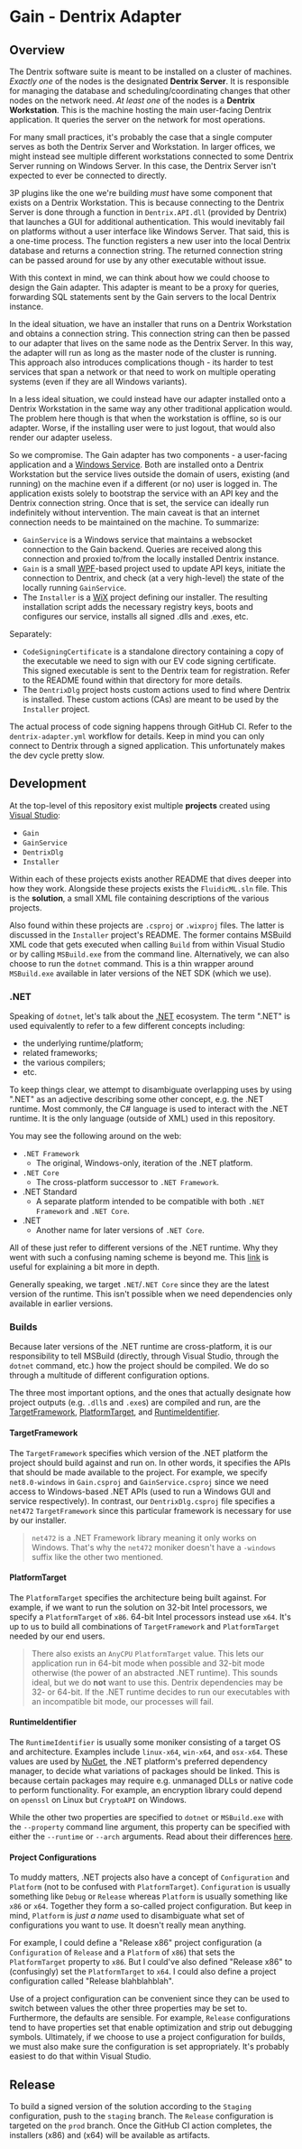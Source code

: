 # Gain - Dentrix Adapter

## Overview

The Dentrix software suite is meant to be installed on a cluster of machines.
*Exactly one* of the nodes is the designated **Dentrix Server**. It is
responsible for managing the database and scheduling/coordinating changes that
other nodes on the network need. *At least one* of the nodes is a **Dentrix
Workstation**. This is the machine hosting the main user-facing Dentrix
application. It queries the server on the network for most operations.

For many small practices, it's probably the case that a single computer serves
as both the Dentrix Server and Workstation. In larger offices, we might instead
see multiple different workstations connected to some Dentrix Server running on
Windows Server. In this case, the Dentrix Server isn't expected to ever be
connected to directly.

3P plugins like the one we're building *must* have some component that exists
on a Dentrix Workstation. This is because connecting to the Dentrix Server is
done through a function in `Dentrix.API.dll` (provided by Dentrix) that
launches a GUI for additional authentication. This would inevitably fail on
platforms without a user interface like Windows Server. That said, this is a
one-time process. The function registers a new user into the local Dentrix
database and returns a connection string. The returned connection string can be
passed around for use by any other executable without issue.

With this context in mind, we can think about how we could choose to design the
Gain adapter. This adapter is meant to be a proxy for queries, forwarding SQL
statements sent by the Gain servers to the local Dentrix instance.

In the ideal situation, we have an installer that runs on a Dentrix Workstation
and obtains a connection string. This connection string can then be passed to
our adapter that lives on the same node as the Dentrix Server. In this way, the
adapter will run as long as the master node of the cluster is running. This
approach also introduces complications though - its harder to test services
that span a network or that need to work on multiple operating systems (even if
they are all Windows variants).

In a less ideal situation, we could instead have our adapter installed onto a
Dentrix Workstation in the same way any other traditional application would.
The problem here though is that when the workstation is offline, so is our
adapter. Worse, if the installing user were to just logout, that would also
render our adapter useless.

So we compromise. The Gain adapter has two components - a user-facing
application and a
[Windows Service](https://learn.microsoft.com/en-us/dotnet/core/extensions/windows-service).
Both are installed onto a Dentrix Workstation but the service lives outside the
domain of users, existing (and running) on the machine even if a different (or
no) user is logged in. The application exists solely to bootstrap the service
with an API key and the Dentrix connection string. Once that is set, the
service can ideally run indefinitely without intervention. The main caveat is
that an internet connection needs to be maintained on the machine. To
summarize:

- `GainService` is a Windows service that maintains a websocket connection to
  the Gain backend. Queries are received along this connection and proxied
  to/from the locally installed Dentrix instance.
- `Gain` is a small [WPF](https://learn.microsoft.com/en-us/dotnet/desktop/wpf/overview/?view=netdesktop-9.0)-based
  project used to update API keys, initiate the connection to Dentrix, and
  check (at a very high-level) the state of the locally running `GainService`.
- The `Installer` is a [WiX](https://wixtoolset.org/) project defining our
  installer. The resulting installation script adds the necessary registry
  keys, boots and configures our service, installs all signed .dlls and .exes,
  etc.

Separately:

- `CodeSigningCertificate` is a standalone directory containing a copy of the
  executable we need to sign with our EV code signing certificate. This signed
  executable is sent to the Dentrix team for registration. Refer to the README
  found within that directory for more details.
- The `DentrixDlg` project hosts custom actions used to find where Dentrix is
  installed. These custom actions (CAs) are meant to be used by the `Installer`
  project.

The actual process of code signing happens through GitHub CI. Refer to the
`dentrix-adapter.yml` workflow for details. Keep in mind you can only connect
to Dentrix through a signed application. This unfortunately makes the dev cycle
pretty slow.

## Development

At the top-level of this repository exist multiple **projects** created using
[Visual Studio](https://visualstudio.microsoft.com/):

- `Gain`
- `GainService`
- `DentrixDlg`
- `Installer`

Within each of these projects exists another README that dives deeper into how
they work. Alongside these projects exists the `FluidicML.sln` file. This is
the **solution**, a small XML file containing descriptions of the various
projects.

Also found within these projects are `.csproj` or `.wixproj` files. The latter
is discussed in the `Installer` project's README. The former contains MSBuild
XML code that gets executed when calling `Build` from within Visual Studio or
by calling `MSBuild.exe` from the command line. Alternatively, we can also
choose to run the `dotnet` command. This is a thin wrapper around `MSBuild.exe`
available in later versions of the NET SDK (which we use).

### .NET

Speaking of `dotnet`, let's talk about the [.NET](https://learn.microsoft.com/en-us/dotnet/core/introduction)
ecosystem. The term ".NET" is used equivalently to refer to a few different
concepts including:

- the underlying runtime/platform;
- related frameworks;
- the various compilers;
- etc.

To keep things clear, we attempt to disambiguate overlapping uses by using
".NET" as an adjective describing some other concept, e.g. the .NET runtime.
Most commonly, the C# language is used to interact with the .NET runtime. It is
the only language (outside of XML) used in this repository.

You may see the following around on the web:

- `.NET Framework`
  * The original, Windows-only, iteration of the .NET platform.
- `.NET Core`
  * The cross-platform successor to `.NET Framework`.
- .NET Standard
  * A separate platform intended to be compatible with both `.NET Framework`
    and `.NET Core`.
- .NET
  * Another name for later versions of `.NET Core`.

All of these just refer to different versions of the .NET runtime. Why they
went with such a confusing naming scheme is beyond me. This
[link](https://stackoverflow.com/a/76748398) is useful for explaining a bit
more in depth.

Generally speaking, we target `.NET`/`.NET Core` since they are the latest
version of the runtime. This isn't possible when we need dependencies only
available in earlier versions.

### Builds

Because later versions of the .NET runtime are cross-platform, it is our
responsibility to tell MSBuild (directly, through Visual Studio, through the
`dotnet` command, etc.) how the project should be compiled. We do so through a
multitude of different configuration options.

The three most important options, and the ones that actually designate how
project outputs (e.g. `.dll`s and `.exe`s) are compiled and run, are the
[TargetFramework](https://learn.microsoft.com/en-us/dotnet/standard/frameworks),
[PlatformTarget](https://learn.microsoft.com/en-us/visualstudio/msbuild/msbuild-target-framework-and-target-platform?view=vs-2022#target-platform),
and
[RuntimeIdentifier](https://learn.microsoft.com/en-us/dotnet/core/rid-catalog).

#### TargetFramework

The `TargetFramework` specifies which version of the .NET platform the project
should build against and run on. In other words, it specifies the APIs that
should be made available to the project. For example, we specify
`net8.0-windows` in `Gain.csproj` and `GainService.csproj` since we need access
to Windows-based .NET APIs (used to run a Windows GUI and service
respectively). In contrast, our `DentrixDlg.csproj` file specifies a `net472`
`TargetFramework` since this particular framework is necessary for use by our
installer.

> `net472` is a .NET Framework library meaning it only works on Windows. That's
> why the `net472` moniker doesn't have a `-windows` suffix like the other two
> mentioned.

#### PlatformTarget

The `PlatformTarget` specifies the architecture being built against. For
example, if we want to run the solution on 32-bit Intel processors, we specify
a `PlatformTarget` of `x86`. 64-bit Intel processors instead use `x64`. It's up
to us to build all combinations of `TargetFramework` and `PlatformTarget`
needed by our end users.

> There also exists an `AnyCPU` `PlatformTarget` value. This lets our
> application run in 64-bit mode when possible and 32-bit mode otherwise (the
> power of an abstracted .NET runtime). This sounds ideal, but we do **not**
> want to use this. Dentrix dependencies may be 32- or 64-bit. If the .NET
> runtime decides to run our executables with an incompatible bit mode, our
> processes will fail.

#### RuntimeIdentifier

The `RuntimeIdentifier` is usually some moniker consisting of a target OS and
architecture. Examples include `linux-x64`, `win-x64`, and `osx-x64`. These
values are used by [NuGet](https://www.nuget.org/), the .NET platform's
preferred dependency manager, to decide what variations of packages should be
linked. This is because certain packages may require e.g. unmanaged DLLs or
native code to perform functionality. For example, an encryption library could
depend on `openssl` on Linux but `CryptoAPI` on Windows.

While the other two properties are specified to `dotnet` or `MSBuild.exe` with
the `--property` command line argument, this property can be specified with
either the `--runtime` or `--arch` arguments. Read about their differences
[here](https://learn.microsoft.com/en-us/dotnet/core/tools/dotnet-build).

#### Project Configurations

To muddy matters, .NET projects also have a concept of `Configuration` and
`Platform` (not to be confused with `PlatformTarget`). `Configuration` is
usually something like `Debug` or `Release` whereas `Platform` is usually
something like `x86` or `x64`. Together they form a so-called project
configuration. But keep in mind, `Platform` is *just a name* used to
disambiguate what set of configurations you want to use. It doesn't really mean
anything.

For example, I could define a "Release x86" project configuration (a
`Configuration` of `Release` and a `Platform` of `x86`) that sets the
`PlatformTarget` property to `x86`. But I could've also defined "Release x86"
to (confusingly) set the `PlatformTarget` to `x64`. I could also define a
project configuration called "Release blahblahblah".

Use of a project configuration can be convenient since they can be used to
switch between values the other three properties may be set to. Furthermore,
the defaults are sensible. For example, `Release` configurations tend to have
properties set that enable optimization and strip out debugging symbols.
Ultimately, if we choose to use a project configuration for builds, we must
also make sure the configuration is set appropriately. It's probably easiest to
do that within Visual Studio.

## Release

To build a signed version of the solution according to the `Staging`
configuration, push to the `staging` branch. The `Release` configuration is
targeted on the `prod` branch. Once the GitHub CI action completes, the
installers (x86) and (x64) will be available as artifacts.
